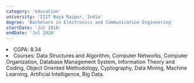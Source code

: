```yaml
---
category: 'education'
university: 'IIIT Naya Raipur, India'
degree: 'Bachelors in Electronics and Communication Engineering'
startDate: 'Jul 2016'
endDate: 'Jul 2020'
---
```


<li>CGPA: 8.34 <br/>
<li>Courses: Data Structures and Algorithm, Computer Networks, Computer Organization, Database Management System, Information Theory and Coding, Object Oriented Methodology, Cyptography, Data Mining, Machine Learning, Artificial Intelligence, Big Data.  

